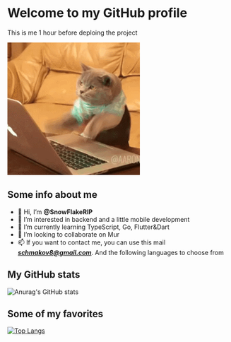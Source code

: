 # Welcome to my GitHub profile
This is me 1 hour before deploing the project

![](https://github.com/SnowFlakeRIP/dlyabobra/blob/master/2GU.gif)
## Some info about me
- 👋 Hi, I’m **@SnowFlakeRIP**
- 👀 I’m interested in backend and a little mobile development
- 🌱 I’m currently learning TypeScript, Go, Flutter&Dart
- 💞️ I’m looking to collaborate on Mur
- 📫 If you want to contact me, you can use this mail ***schmakov8@gmail.com***. And the following languages ​​to choose from 


## My GitHub stats
   ![Anurag's GitHub stats](https://github-readme-stats.vercel.app/api?username=SnowFlakeRIP&show_icons=true&theme=cobalt)
   
## Some of my favorites
[![Top Langs](https://github-readme-stats.vercel.app/api/top-langs/?username=SnowFlakeRIP&theme=cobalt)](https://github.com/anuraghazra/github-readme-stats)





